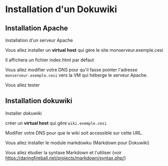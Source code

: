 # Installation d'un Dokuwiki

## Installation Apache

Installation d'un serveur Apache

Vous allez installer un **virtual host** qui gère le site monserveur.exemple.cesi

Il affichera un fichier index.html par défaut

Vous allez modifier votre DNS pour qu'il fasse pointer l'adresse
` monserveur.exemple.cesi` vers la VM qui héberge le serveur Apache.

Vous allez tester

## Installation dokuwiki

Installer *dokuwiki*

créer un **virtual host** qui gère `wiki.exemple.cesi` 

Modifier votre DNS pour que le wiki soit accessible sur cette URL.

Vous allez installer le module markdowku (Markdown pour Dokuwiki)

Vous allez étudier la syntaxe Markdown et l'utiliser (voir https://daringfireball.net/projects/markdown/syntax.php/)


